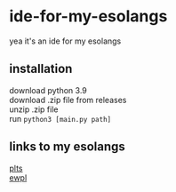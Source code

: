 # ide-for-my-esolangs
yea it's an ide for my esolangs
## installation
download python 3.9  
download .zip file from releases  
unzip .zip file  
run ```python3 [main.py path]```
## links to my esolangs
[plts](https://esolangs.org/wiki/plts)  
[ewpl](https://esolangs.org/wiki/ewpl)
